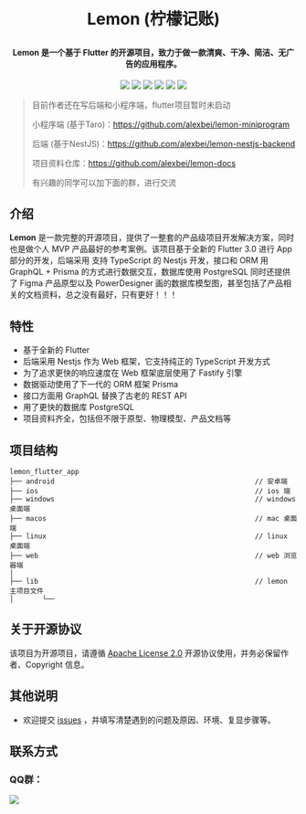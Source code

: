 <h1 align="center" style="margin: 30px 0 30px; font-weight: bold;">Lemon (柠檬记账)</h1>
<h4 align="center">Lemon 是一个基于 Flutter 的开源项目，致力于做一款清爽、干净、简洁、无广告的应用程序。</h4>
<p align="center">
	<a><img src="https://img.shields.io/github/stars/BeiChuanAlex/lime?style=social"></a>
    <a><img src="https://img.shields.io/github/forks/BeiChuanAlex/lime?style=social"></a>
	<a><img src="https://img.shields.io/github/issues/BeiChuanAlex/lime"></a>
	<a><img src="https://img.shields.io/github/repo-size/BeiChuanAlex/lime"></a>
	<a><img src="https://img.shields.io/badge/Lime-v1.0.0-brightgreen"></a>
	<a><img src="https://img.shields.io/github/license/BeiChuanAlex/lime"></a>
</p>


> 目前作者还在写后端和小程序端，flutter项目暂时未启动
>
> 小程序端 (基于Taro)：https://github.com/alexbei/lemon-miniprogram
>
> 后端 (基于NestJS)：https://github.com/alexbei/lemon-nestjs-backend
>
> 项目资料仓库：https://github.com/alexbei/lemon-docs
>
> 有兴趣的同学可以加下面的群，进行交流



## 介绍

**Lemon** 是一款完整的开源项目，提供了一整套的产品级项目开发解决方案，同时也是做个人 MVP 产品最好的参考案例。该项目基于全新的 Flutter 3.0 进行 App 部分的开发，后端采用 支持 TypeScript 的 Nestjs 开发，接口和 ORM 用 GraphQL + Prisma 的方式进行数据交互，数据库使用 PostgreSQL 同时还提供了 Figma 产品原型以及 PowerDesigner 画的数据库模型图，甚至包括了产品相关的文档资料，总之没有最好，只有更好！！！

## 特性

- 基于全新的 Flutter 
- 后端采用 Nestjs 作为 Web 框架，它支持纯正的 TypeScript 开发方式
- 为了追求更快的响应速度在 Web 框架底层使用了 Fastify 引擎
- 数据驱动使用了下一代的 ORM 框架 Prisma
- 接口方面用 GraphQL 替换了古老的 REST API
- 用了更快的数据库 PostgreSQL
- 项目资料齐全，包括但不限于原型、物理模型、产品文档等

## 项目结构

~~~
lemon_flutter_app
├── android                                                 // 安卓端
├── ios                                                     // ios 端
├── windows                                                 // windows 桌面端
├── macos                                                   // mac 桌面端
├── linux                                                   // linux 桌面端
├── web                                                     // web 浏览器端
│
├── lib                                                     // lemon 主项目文件
│       └── 
~~~


## 关于开源协议

该项目为开源项目，请遵循 [Apache License 2.0](https://github.com/BeiChuanAlex/Lemon/blob/main/LICENSE) 开源协议使用，并务必保留作者、Copyright 信息。

## 其他说明

- 欢迎提交 [issues](https://github.com/BeiChuanAlex/Lemon/issues) ，并填写清楚遇到的问题及原因、环境、复显步骤等。

## 联系方式

### QQ群：

<a href="https://qm.qq.com/cgi-bin/qm/qr?k=2Qcv_tL-4hJQJpy8y41cpkx5tM-ENWaO&jump_from=webapi"><img src="https://img.shields.io/badge/%E5%8F%AF%E5%8A%A0-742462745-brightgreen"></a>
